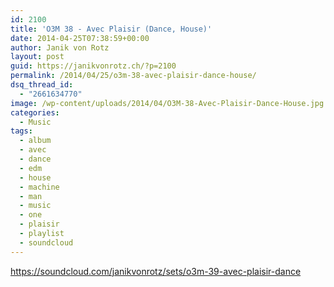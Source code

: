 ```yaml
---
id: 2100
title: 'O3M 38 - Avec Plaisir (Dance, House)'
date: 2014-04-25T07:38:59+00:00
author: Janik von Rotz
layout: post
guid: https://janikvonrotz.ch/?p=2100
permalink: /2014/04/25/o3m-38-avec-plaisir-dance-house/
dsq_thread_id:
  - "2661634770"
image: /wp-content/uploads/2014/04/O3M-38-Avec-Plaisir-Dance-House.jpg
categories:
  - Music
tags:
  - album
  - avec
  - dance
  - edm
  - house
  - machine
  - man
  - music
  - one
  - plaisir
  - playlist
  - soundcloud
---
```

https://soundcloud.com/janikvonrotz/sets/o3m-39-avec-plaisir-dance